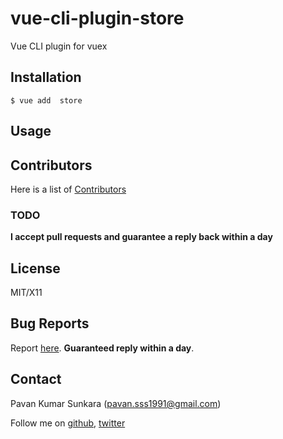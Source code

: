 # vue-cli-plugin-store

Vue CLI plugin for vuex

## Installation

```
$ vue add  store
```

## Usage

## Contributors
Here is a list of [Contributors](http://github.com/pksunkara/vue-cli-plugin-store/contributors)

### TODO

__I accept pull requests and guarantee a reply back within a day__

## License
MIT/X11

## Bug Reports
Report [here](http://github.com/pksunkara/vue-cli-plugin-store/issues). __Guaranteed reply within a day__.

## Contact
Pavan Kumar Sunkara (pavan.sss1991@gmail.com)

Follow me on [github](https://github.com/users/follow?target=pksunkara), [twitter](http://twitter.com/pksunkara)
